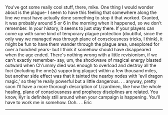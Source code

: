 You've got some really cool stuff, there, mike.  One thing I would wonder
about is the plague- I seem to have this feeling that somewhere along the
line we must have actually done something to stop it that worked.  Granted,
it was probably around 5 or 6 in the morning when it happened, so we don't
remember.  In your history, it seems to just stay there.  If your players
can come up with some kind of temporary plague protection (doubtful, since
the only way we managed was through plane of consciousness tricks, I
think), it might be fun to have them wander through the plague area,
unexplored for over a hundred years- but I think it somehow should have
disappeared when the age ended.  There's nothing wrong with a little
revisionism, if we can't exactly remember- say, um, the shockwave of
magical energy blasted outward when Ch'ummy died was enough to overload and
destroy all the foci (including the one(s) supporting plague) within a few
thousand miles, but another side effect was that it tainted the nearby
nodes with 'evil dragon magic,' so they're really powerful but a little
dangerous. . .
anyway, pretty soon I'll have a more thorough description of Lizardmen,
like how the whole healing, plane of consciousness and prophecy disciplines
are related.  You know, Kyr is definitely still around when your campaign
is happening.  You'll have to work me in somehow.  Ooh. . .
Eric

---
